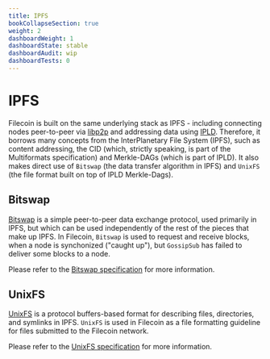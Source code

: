 ```yaml
---
title: IPFS
bookCollapseSection: true
weight: 2
dashboardWeight: 1
dashboardState: stable
dashboardAudit: wip
dashboardTests: 0
---
```


# IPFS

Filecoin is built on the same underlying stack as IPFS - including connecting nodes peer-to-peer via [libp2p](https://libp2p.io) and addressing data using [IPLD](https://ipld.io/). Therefore, it borrows many concepts from the InterPlanetary File System (IPFS), such as content addressing, the CID (which, strictly speaking, is part of the Multiformats specification) and Merkle-DAGs (which is part of IPLD). It also makes direct use of `Bitswap` (the data transfer algorithm in IPFS) and `UnixFS` (the file format built on top of IPLD Merkle-Dags).

## Bitswap

[Bitswap](https://github.com/ipfs/go-bitswap) is a simple peer-to-peer data exchange protocol, used primarily in IPFS, but which can be used independently of the rest of the pieces that make up IPFS. In Filecoin, `Bitswap` is used to request and receive blocks, when a node is synchonized ("caught up"), but `GossipSub` has failed to deliver some blocks to a node. 

Please refer to the [Bitswap specification](https://github.com/ipfs/specs/blob/master/BITSWAP.md) for more information.


## UnixFS

[UnixFS](https://github.com/ipfs/go-unixfs) is a protocol buffers-based format for describing files, directories, and symlinks in IPFS. `UnixFS` is used in Filecoin as a file formatting guideline for files submitted to the Filecoin network.

Please refer to the [UnixFS specification](https://github.com/ipfs/specs/blob/master/UNIXFS.md) for more information.
